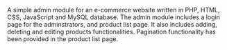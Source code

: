 A simple admin module for an e-commerce website written in PHP, HTML, CSS, JavaScript and MySQL database.
The admin module includes a login page for the adminstrators, and product list page.
It also includes adding, deleting and editing products functionalities.
Pagination functionality has been provided in the product list page.

